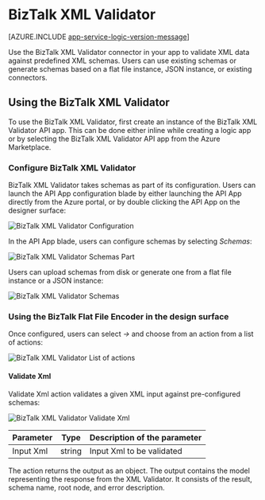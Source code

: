 <properties
   pageTitle="Using the BizTalk XML Validator in logic apps in Azure App Service | Microsoft Azure"
   description="Validate schemas using the BizTalk XML Validator in your  logic app"
   services="logic-apps"
   documentationCenter=".net,nodejs,java"
   authors="rajram"
   manager="erikre"
   editor=""/>

<tags
   ms.service="logic-apps"
   ms.devlang="multiple"
   ms.topic="article"
   ms.tgt_pltfrm="na"
   ms.workload="integration"
   ms.date="04/20/2016"
   ms.author="rajram"/>

# BizTalk XML Validator

[AZURE.INCLUDE [app-service-logic-version-message](../../includes/app-service-logic-version-message.md)]

Use the BizTalk XML Validator connector in your app to validate XML data against predefined XML schemas. Users can use existing schemas or generate schemas based on a flat file instance, JSON instance, or existing connectors.

## Using the BizTalk XML Validator
To use the BizTalk XML Validator, first create an instance of the BizTalk XML Validator API app. This can be done either inline while creating a logic app or by selecting the BizTalk XML Validator API app from the Azure Marketplace.

### Configure BizTalk XML Validator
BizTalk XML Validator takes schemas as part of its configuration. Users can launch the API App configuration blade by either launching the API App directly from the Azure portal, or by double clicking the API App on the designer surface:  

![BizTalk XML Validator Configuration][1]

In the API App blade, users can configure schemas by selecting *Schemas*:  

![BizTalk XML Validator Schemas Part][2]

Users can upload schemas from disk or generate one from a flat file instance or a JSON instance:  

![BizTalk XML Validator Schemas][3]


### Using the BizTalk Flat File Encoder in the design surface
Once configured, users can select *->* and choose from an action from a list of actions:  

![BizTalk XML Validator List of actions][4]

#### Validate Xml

Validate Xml action validates a given XML input against pre-configured schemas:  

![BizTalk XML Validator Validate Xml][5]

Parameter|Type|Description of the parameter
---|---|---
Input Xml|string|Input Xml to be validated

The action returns the output as an object. The output contains the model representing the response from the XML Validator. It consists of the result, schema name, root node, and error description.


<!-- References -->
[1]: ./media/app-service-logic-xml-validator/XmlValidator.ClickToConfigure.PNG
[2]: ./media/app-service-logic-xml-validator/XmlValidator.SchemasPart.PNG
[3]: ./media/app-service-logic-xml-validator/XmlValidator.SchemaUpload.PNG
[4]: ./media/app-service-logic-xml-validator/XmlValidator.ListOfActions.PNG
[5]: ./media/app-service-logic-xml-validator/XmlValidator.ValidateXml.PNG
